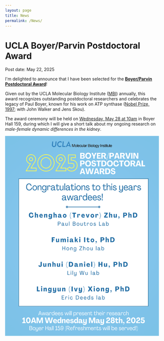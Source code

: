 ```yaml
---
layout: page
title: News
permalink: /News/
---
```


# UCLA Boyer/Parvin Postdoctoral Award
Post date: May 22, 2025

I'm delighted to announce that I have been selected for the [**Boyer/Parvin Postdoctoral Award**](https://www.mbi.ucla.edu/awards/postdoctoral-history)! 

Given out by the UCLA Molecular Biology Institute ([MBI](https://www.mbi.ucla.edu)) annually, this award recognizes outstanding postdoctoral researchers and celebrates the legacy of Paul Boyer, known for his work on ATP synthase ([Nobel Prize, 1997](https://www.nobelprize.org/prizes/chemistry/1997/summary/); with John Walker and Jens Skou).

The award ceremony will be held on <ins>Wednesday, May 28 at 10am</ins> in Boyer Hall 159, during which I will give a short talk about my ongoing research on *male-female dynamic differences in the kidney*.

![Boyer_Award](/images/UCLA_Boyer_Award.png)
